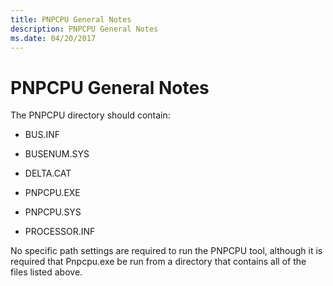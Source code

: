 ```yaml
---
title: PNPCPU General Notes
description: PNPCPU General Notes
ms.date: 04/20/2017
---
```


# PNPCPU General Notes


The PNPCPU directory should contain:

-   BUS.INF

-   BUSENUM.SYS

-   DELTA.CAT

-   PNPCPU.EXE

-   PNPCPU.SYS

-   PROCESSOR.INF

No specific path settings are required to run the PNPCPU tool, although it is required that Pnpcpu.exe be run from a directory that contains all of the files listed above.

 

 





